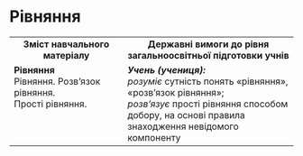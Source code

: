 # Рівняння
<table>
  <tr>
    <td width="40%" align="center"><b>Зміст навчального матеріалу<b></td>
    <td width="60%" align="center"><b>Державні вимоги до рівня загальноосвітньої підготовки учнів</b></td>
  </tr>
  <tr>
    <td width="40%" style="vertical-align:top !important;"><b>Рівняння </b><br>
Рівняння. Розв’язок рівняння.<br>
Прості рівняння.<br></td>
    <td width="60%" style="vertical-align:top !important;"><i><b>Учень (учениця):</b></i><br>
<i>розуміє</i> сутність понять «рівняння», «розв’язок рівняння»;<br> 
<i>розв’язує</i> прості рівняння способом добору, на основі правила знаходження невідомого компоненту<br></td>
  </tr>
</table>

